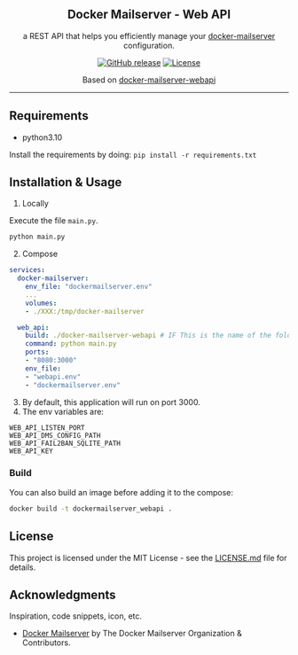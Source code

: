 <a name="readme-top"></a>

<div align="center">
  <h2 align="center">Docker Mailserver - Web API</h2>
  <div align="center">
    <p align="center">a REST API that helps you efficiently manage your <a href="https://github.com/docker-mailserver/docker-mailserver" title="Docker Mailserver">docker-mailserver</a> configuration.</p>
    <div>
        <a href="https://github.com/bramanda48/docker-mailserver-webapi/releases/"><img src="https://img.shields.io/github/release/bramanda48/docker-mailserver-webapi?include_prereleases=&sort=semver&color=blue" alt="GitHub release"></a>
        <a href="https://github.com/bramanda48/docker-mailserver-webapi#license"><img src="https://img.shields.io/badge/License-MIT-blue" alt="License"></a>
    </div>
    <p>Based on <a href="https://github.com/bramanda48/docker-mailserver-webapi">docker-mailserver-webapi </a></p>
  </div>
</div>

---
## Requirements
- python3.10

Install the requirements by doing: `pip install -r requirements.txt`

## Installation & Usage

1. Locally

Execute the file `main.py`.
```bash
python main.py
```
2. Compose
```yaml
services:
  docker-mailserver:
    env_file: "dockermailserver.env"
    ...
    volumes:
    - ./XXX:/tmp/docker-mailserver

  web_api:
    build: ./docker-mailserver-webapi # IF This is the name of the folder
    command: python main.py
    ports:
    - "8080:3000"
    env_file:
    - "webapi.env"
    - "dockermailserver.env"
```
3. By default, this application will run on port 3000.
2. The env variables are:
```env
WEB_API_LISTEN_PORT
WEB_API_DMS_CONFIG_PATH
WEB_API_FAIL2BAN_SQLITE_PATH
WEB_API_KEY
```

### Build
You can also build an image before adding it to the compose:
```bash
docker build -t dockermailserver_webapi .
```

## License

This project is licensed under the MIT License - see the [LICENSE.md](https://github.com/bramanda48/docker-mailserver-webapi/blob/master/LICENSE.md) file for details.

## Acknowledgments

Inspiration, code snippets, icon, etc.
* [Docker Mailserver](https://github.com/docker-mailserver/docker-mailserver) by The Docker Mailserver Organization & Contributors.

